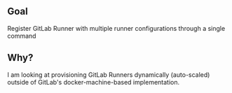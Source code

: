 ## Goal

Register GitLab Runner with multiple runner configurations through a 
single command

## Why?

I am looking at provisioning GitLab Runners dynamically (auto-scaled)
outside of GitLab's docker-machine-based implementation.